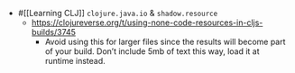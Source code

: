 - #[[Learning CLJ]] `clojure.java.io` & `shadow.resource`
	- https://clojureverse.org/t/using-none-code-resources-in-cljs-builds/3745
		- Avoid using this for larger files since the results will become part of your build. Don’t include 5mb of text this way, load it at runtime instead.